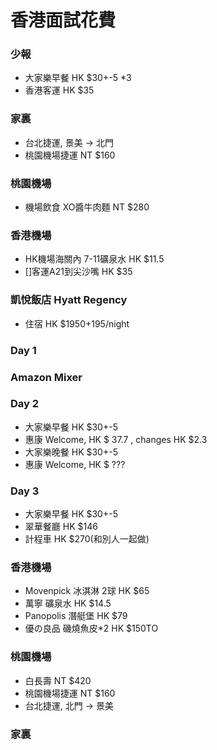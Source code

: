 # 香港面試花費

### 少報
- 大家樂早餐 HK $30+-5 *3
- 香港客運 HK $35


### 家裏
- 台北捷運, 景美 -> 北門
- 桃園機場捷運 NT $160

### 桃園機場
- 機場飲食 XO醬牛肉麵 NT $280

### 香港機場
- HK機場海關內 7-11礦泉水 HK $11.5
- []客運A21到尖沙嘴 HK $35

### 凱悅飯店 Hyatt Regency
- 住宿 HK $1950+195/night

### Day 1


### Amazon Mixer

### Day 2
- 大家樂早餐 HK $30+-5
- 惠康 Welcome, HK $ 37.7 , changes HK $2.3
- 大家樂晚餐 HK $30+-5
- 惠康 Welcome, HK $ ??? 

### Day 3
- 大家樂早餐 HK $30+-5
- 翠華餐廳 HK $146
- 計程車 HK $270(和別人一起做)

### 香港機場
- Movenpick 冰淇淋 2球 HK $65
- 萬寧 礦泉水 HK $14.5
- Panopolis 潛艇堡 HK $79
- 優の良品 磯燒魚皮*2 HK $150TO

### 桃園機場
- 白長壽 NT $420
- 桃園機場捷運 NT $160
- 台北捷運, 北門 -> 景美


### 家裏






